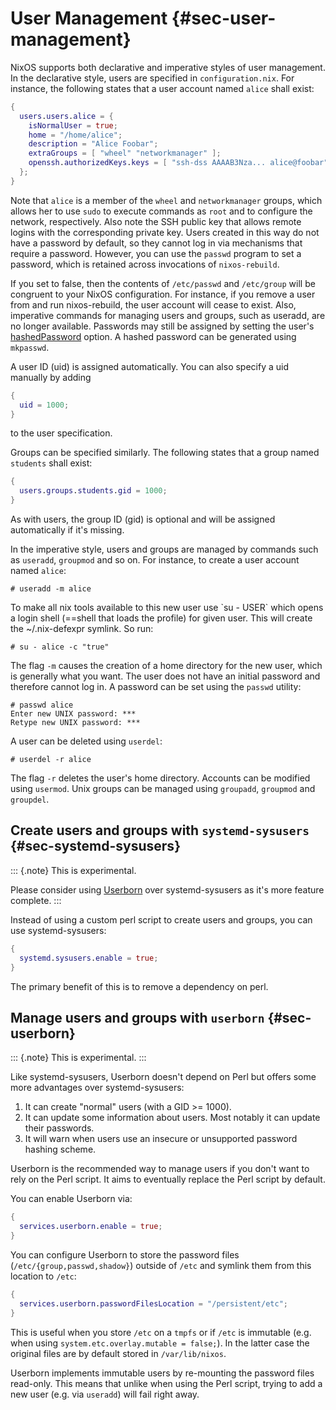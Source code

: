 # User Management {#sec-user-management}

NixOS supports both declarative and imperative styles of user
management. In the declarative style, users are specified in
`configuration.nix`. For instance, the following states that a user
account named `alice` shall exist:

```nix
{
  users.users.alice = {
    isNormalUser = true;
    home = "/home/alice";
    description = "Alice Foobar";
    extraGroups = [ "wheel" "networkmanager" ];
    openssh.authorizedKeys.keys = [ "ssh-dss AAAAB3Nza... alice@foobar" ];
  };
}
```

Note that `alice` is a member of the `wheel` and `networkmanager`
groups, which allows her to use `sudo` to execute commands as `root` and
to configure the network, respectively. Also note the SSH public key
that allows remote logins with the corresponding private key. Users
created in this way do not have a password by default, so they cannot
log in via mechanisms that require a password. However, you can use the
`passwd` program to set a password, which is retained across invocations
of `nixos-rebuild`.

If you set [](#opt-users.mutableUsers) to
false, then the contents of `/etc/passwd` and `/etc/group` will be congruent
to your NixOS configuration. For instance, if you remove a user from
[](#opt-users.users) and run nixos-rebuild, the user
account will cease to exist. Also, imperative commands for managing users and
groups, such as useradd, are no longer available. Passwords may still be
assigned by setting the user's
[hashedPassword](#opt-users.users._name_.hashedPassword) option. A
hashed password can be generated using `mkpasswd`.

A user ID (uid) is assigned automatically. You can also specify a uid
manually by adding

```nix
{
  uid = 1000;
}
```

to the user specification.

Groups can be specified similarly. The following states that a group
named `students` shall exist:

```nix
{
  users.groups.students.gid = 1000;
}
```

As with users, the group ID (gid) is optional and will be assigned
automatically if it's missing.

In the imperative style, users and groups are managed by commands such
as `useradd`, `groupmod` and so on. For instance, to create a user
account named `alice`:

```ShellSession
# useradd -m alice
```

To make all nix tools available to this new user use \`su - USER\` which
opens a login shell (==shell that loads the profile) for given user.
This will create the \~/.nix-defexpr symlink. So run:

```ShellSession
# su - alice -c "true"
```

The flag `-m` causes the creation of a home directory for the new user,
which is generally what you want. The user does not have an initial
password and therefore cannot log in. A password can be set using the
`passwd` utility:

```ShellSession
# passwd alice
Enter new UNIX password: ***
Retype new UNIX password: ***
```

A user can be deleted using `userdel`:

```ShellSession
# userdel -r alice
```

The flag `-r` deletes the user's home directory. Accounts can be
modified using `usermod`. Unix groups can be managed using `groupadd`,
`groupmod` and `groupdel`.

## Create users and groups with `systemd-sysusers` {#sec-systemd-sysusers}

::: {.note}
This is experimental.

Please consider using [Userborn](#sec-userborn) over systemd-sysusers as it's
more feature complete.
:::

Instead of using a custom perl script to create users and groups, you can use
systemd-sysusers:

```nix
{
  systemd.sysusers.enable = true;
}
```

The primary benefit of this is to remove a dependency on perl.

## Manage users and groups with `userborn` {#sec-userborn}

::: {.note}
This is experimental.
:::

Like systemd-sysusers, Userborn doesn't depend on Perl but offers some more
advantages over systemd-sysusers:

1. It can create "normal" users (with a GID >= 1000).
2. It can update some information about users. Most notably it can update their
   passwords.
3. It will warn when users use an insecure or unsupported password hashing
   scheme.

Userborn is the recommended way to manage users if you don't want to rely on
the Perl script. It aims to eventually replace the Perl script by default.

You can enable Userborn via:

```nix
{
  services.userborn.enable = true;
}
```

You can configure Userborn to store the password files
(`/etc/{group,passwd,shadow}`) outside of `/etc` and symlink them from this
location to `/etc`:

```nix
{
  services.userborn.passwordFilesLocation = "/persistent/etc";
}
```

This is useful when you store `/etc` on a `tmpfs` or if `/etc` is immutable
(e.g. when using `system.etc.overlay.mutable = false;`). In the latter case the
original files are by default stored in `/var/lib/nixos`.

Userborn implements immutable users by re-mounting the password files
read-only. This means that unlike when using the Perl script, trying to add a
new user (e.g. via `useradd`) will fail right away.
